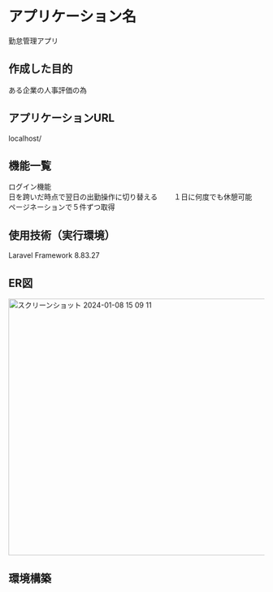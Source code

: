 # アプリケーション名
勤怠管理アプリ  

## 作成した目的
ある企業の人事評価の為

## アプリケーションURL  
localhost/

## 機能一覧  
ログイン機能  
日を跨いだ時点で翌日の出勤操作に切り替える　　
１日に何度でも休憩可能　　  
ページネーションで５件ずつ取得　　　　　　

## 使用技術（実行環境）  
Laravel Framework 8.83.27  

## ER図  
<img width="505" alt="スクリーンショット 2024-01-08 15 09 11" src="https://github.com/katsukishiori/attendance/assets/145991391/889b4201-c9b0-4aee-b424-3ef1f7fd4d7a">

## 環境構築  



